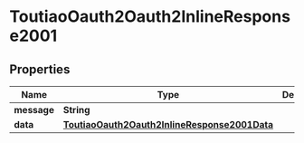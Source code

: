 # ToutiaoOauth2Oauth2InlineResponse2001

## Properties
Name | Type | Description | Notes
------------ | ------------- | ------------- | -------------
**message** | **String** |  |  [optional]
**data** | [**ToutiaoOauth2Oauth2InlineResponse2001Data**](ToutiaoOauth2Oauth2InlineResponse2001Data.md) |  |  [optional]
